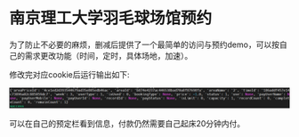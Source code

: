 # 南京理工大学羽毛球场馆预约

为了防止不必要的麻烦，删减后提供了一个最简单的访问与预约demo，可以按自己的需求更改功能（时间，定时，具体场地，加速）。

修改完对应cookie后运行输出如下:

![image](https://github.com/aassxun/NJUST_Badminton_order_demo/blob/main/sample_out.png)

可以在自己的预定栏看到信息，付款仍然需要自己起床20分钟内付。
